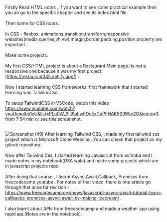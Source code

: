 Firstly Read HTML notes , if you want to see some practical example then you an go to the specific chapter and see its index.html file.<br><br>
Then same for CSS notes.<br><br>
In CSS - flexbox, animations,transition,transform,responsive websites(media queries,vh,vw),margin,border,padding,position property are important.<br><br>
Make some projects.<br><br>
My first CSS/HTML project is about a Restaurant Main page.Its not a responsive one because it was my first project. (https://restaurant345.netlify.app/) .<br><br>
Now I started learning CSS frameworks, first framework that I started learning was TailwindCss.<br><br>
To setup TailwindCSS in VSCode, watch this video https://www.youtube.com/watch?v=aUunolbb1xU&list=PLu0W_9lII9ahwFDuExCpPFHAK829Wto2O&index=3 from 7:54 min or see this screenshot.<br><br>

![Screenshot (49)](https://github.com/raghavs12/Front-end/assets/135123792/a4c34ad2-fe30-46fe-98b5-652171643da2)
After learning Tailwind CSS, I made my first tailwind css project which is Microsoft Clone Website . You can check that project on my github repository.<br><br>
Now after Tailwind Css, I started learning Javascript from scrimba and I made notes in my notebook(DSA wala) and made some projects which are in javascript projects repo <br><br>
After doing that course , I learnt Async,Await,Callback, Promises from freecodecamp youtube . For notes of that video, there is one article go through that once for revision - https://www.freecodecamp.org/news/javascript-async-await-tutorial-learn-callbacks-promises-async-await-by-making-icecream/ . <br><br>
I also learnt about APIs from freecodecamp and made a weather app using rapid api.(Notes are in the notebook).<br><br>
